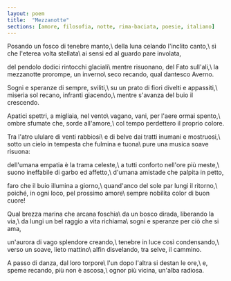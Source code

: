 ```yaml
---
layout: poem
title:  "Mezzanotte"
sections: [amore, filosofia, notte, rima-baciata, poesie, italiano]
---
```


Posando un fosco di tenebre manto,\\
della luna celando l'inclito canto,\\
sì che l'eterea volta stellata\\
ai sensi ed al guardo pare involata,

del pendolo dodici rintocchi glaciali\\
mentre risuonano, del Fato sull'ali,\\
la mezzanotte prorompe, un inverno\\
seco recando, qual dantesco Averno.

Sogni e speranze di sempre, sviliti,\\
su un prato di fiori divelti e appassiti,\\
miseria sol recano, infranti giacendo,\\
mentre s'avanza del buio il crescendo.

Apatici spettri, a migliaia, nel vento\\
vagano, vani, per l'aere ormai spento,\\
ombre sfumate che, sorde all'amore,\\
col tempo perdettero il proprio colore.

Tra l'atro ululare di venti rabbiosi\\
e di belve dai tratti inumani e mostruosi,\\
sotto un cielo in tempesta che fulmina e tuona\\
pure una musica soave risuona:

dell'umana empatia è la trama celeste,\\
a tutti conforto nell'ore più meste,\\
suono ineffabile di garbo ed affetto,\\
d'umana amistade che palpita in petto,

faro che il buio illumina a giorno,\\
quand'anco del sole par lungi il ritorno,\\
poiché, in ogni loco, pel prossimo amore\\
sempre nobilita color di buon cuore!

Qual brezza marina che arcana foschia\\
da un bosco dirada, liberando la via,\\
da lungi un bel raggio a vita richiama\\
sogni e speranze per ciò che si ama,

un'aurora di vago splendore creando,\\
tenebre in luce così condensando,\\
verso un soave, lieto mattino\\
alfin disvelando, tra selve, il cammino.

A passo di danza, dal loro torpore\\
l'un dopo l'altra si destan le ore,\\
e, speme recando, più non è ascosa,\\
ognor più vicina, un'alba radiosa.
